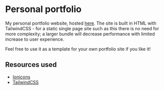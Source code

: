 # Personal portfolio

My personal portfolio website, hosted [here](https://deb1g19.github.io/). The site is built in HTML with TailwindCSS - for a static single page site such as this there is no need for more complexity; a larger bundle will decrease performance with limited increase to user experience.

Feel free to use it as a template for your own portfolio site if you like it!

## Resources used

- [Ionicons](https://ionic.io/ionicons)
- [TailwindCSS](https://tailwindcss.com/)
